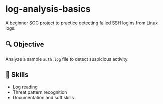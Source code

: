 # log-analysis-basics
A beginner SOC project to practice detecting failed SSH logins from Linux logs.

## 🔍 Objective

Analyze a sample `auth.log` file to detect suspicious activity.

## 🧠 Skills

- Log reading
- Threat pattern recognition
- Documentation and soft skills
